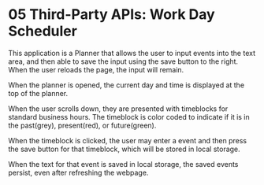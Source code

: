 # 05 Third-Party APIs: Work Day Scheduler

This application is a Planner that allows the user to input events into the text area, and then able to save the input using the save button to the right. When the user reloads the page, the input will remain.

When the planner is opened, the current day and time is displayed at the top of the planner.

When the user scrolls down, they are presented with timeblocks for standard business hours. The timeblock is color coded to indicate if it is in the past(grey), present(red), or future(green). 

When the timeblock is clicked, the user may enter a event and then press the save button for that timeblock, which will be stored in local storage.

When the text for that event is saved in local storage, the saved events persist, even after refreshing the webpage.

